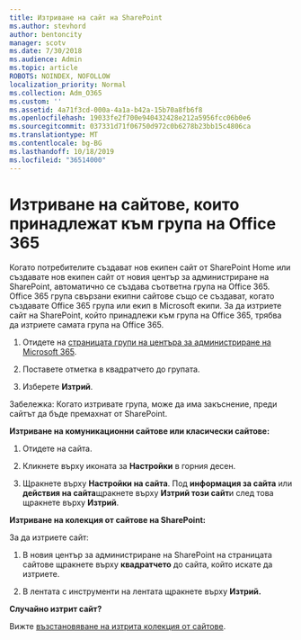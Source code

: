 ```yaml
---
title: Изтриване на сайт на SharePoint
ms.author: stevhord
author: bentoncity
manager: scotv
ms.date: 7/30/2018
ms.audience: Admin
ms.topic: article
ROBOTS: NOINDEX, NOFOLLOW
localization_priority: Normal
ms.collection: Adm_O365
ms.custom: ''
ms.assetid: 4a71f3cd-000a-4a1a-b42a-15b70a8fb6f8
ms.openlocfilehash: 19033fe2f700e940432428e212a5956fcc06b0e6
ms.sourcegitcommit: 037331d71f06750d972c0b6278b23bb15c4806ca
ms.translationtype: MT
ms.contentlocale: bg-BG
ms.lasthandoff: 10/18/2019
ms.locfileid: "36514000"
---
```

# <a name="delete-sites-that-belong-to-an-office-365-group"></a>Изтриване на сайтове, които принадлежат към група на Office 365

Когато потребителите създават нов екипен сайт от SharePoint Home или създавате нов екипен сайт от новия център за администриране на SharePoint, автоматично се създава съответна група на Office 365. Office 365 група свързани екипни сайтове също се създават, когато създавате Office 365 група или екип в Microsoft екипи. За да изтриете сайт на SharePoint, който принадлежи към група на Office 365, трябва да изтриете самата група на Office 365. 
  
1. Отидете на [страницата групи на центъра за администриране на Microsoft 365](https://portal.office.com/adminportal/home#/groups).
    
2. Поставете отметка в квадратчето до групата.
    
3. Изберете **Изтрий**.
    
Забележка: Когато изтривате група, може да има закъснение, преди сайтът да бъде премахнат от SharePoint.
  
**Изтриване на комуникационни сайтове или класически сайтове:**

1. Отидете на сайта.
  
2. Кликнете върху иконата за **Настройки** в горния десен. 
  
3. Щракнете върху **Настройки на сайта**. Под **информация за сайта** или **действия на сайта**щракнете върху **Изтрий този сайт**и след това щракнете върху **Изтрий**.
  
**Изтриване на колекция от сайтове на SharePoint:**

За да изтриете сайт:
  
1. В новия център за администриране на SharePoint на страницата сайтове щракнете върху **квадратчето** до сайта, който искате да изтриете. 
    
2. В лентата с инструменти на лентата щракнете върху **Изтрий.**
    
**Случайно изтрит сайт?**

Вижте [възстановяване на изтрита колекция от сайтове](https://go.microsoft.com/fwlink/?linkid=867660).
  

